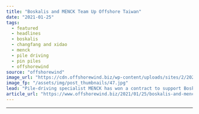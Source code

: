 ```yaml
---
title: "Boskalis and MENCK Team Up Offshore Taiwan"
date: "2021-01-25"
tags: 
  - featured
  - headlines
  - boskalis
  - changfang and xidao
  - menck
  - pile driving
  - pin piles
  - offshorewind
source: "offshorewind"
image_url: "https://cdn.offshorewind.biz/wp-content/uploads/sites/2/2021/01/25101007/Boskalis-and-MENCK-Team-Up-Offshore-Taiwan.jpg"
image_fp: "/assets/img/post_thumbnails/47.jpg"
lead: "Pile-driving specialist MENCK has won a contract to support Boskalis with the foundation piling"
article_url: "https://www.offshorewind.biz/2021/01/25/boskalis-and-menck-team-up-offshore-taiwan/"
---
```


---
